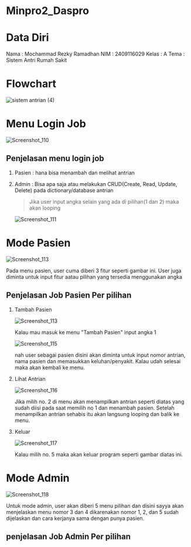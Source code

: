 # Minpro2_Daspro
# Data Diri
Nama : Mochammad Rezky Ramadhan 
NIM : 2409116029 Kelas : A 
Tema : Sistem Antri Rumah Sakit

# Flowchart
![sistem antrian (4)](https://github.com/user-attachments/assets/bb2d31c0-13b2-4d82-b1f1-94dfd272e9b1)

# Menu Login Job
![Screenshot_110](https://github.com/user-attachments/assets/bef7bc44-158e-4817-8aa7-4d43432b9984)


## Penjelasan menu login job
1. Pasien : hana bisa menambah dan melihat antrian
2. Admin : Bisa apa saja atau melakukan CRUD(Create, Read, Update, Delete) pada dictionary/database antrian
   > Jika user input angka selain yang ada di pilihan(1 dan 2) maka akan looping

   ![Screenshot_111](https://github.com/user-attachments/assets/2b3646fe-d65d-408b-8758-5efc198f4df1)

# Mode Pasien
![Screenshot_113](https://github.com/user-attachments/assets/eec7adae-3fc3-4338-9500-d54cc8969ad1)

Pada menu pasien, user cuma diberi 3 fitur seperti gambar ini. User juga diminta untuk input fitur aatau pilihan yang tersedia menggunakan angka

## Penjelasan Job Pasien Per pilihan
1. Tambah Pasien

   ![Screenshot_113](https://github.com/user-attachments/assets/c3ff222a-6dbc-4e6c-a2b7-93dda8404446)

   Kalau mau masuk ke menu "Tambah Pasien" input angka 1
   
   ![Screenshot_115](https://github.com/user-attachments/assets/85c00cd1-8a03-401e-8fd5-fad3256ec58e)

   nah user sebagai pasien disini akan diminta untuk input nomor antrian, nama pasien dan memasukkan keluhan/penyakit.
   Kalau udah selesai maka akan kembali ke menu.

2. Lihat Antrian

   ![Screenshot_116](https://github.com/user-attachments/assets/b47dd8cd-211a-4097-87d7-b43c0865593b)

   Jika milih no. 2 di menu akan menampilkan antrian seperti diatas yang sudah diisi pada saat memilih no 1 dan menambah pasien.
   Setelah menampilkan antrian sehabis itu akan langsung looping dan balik ke menu.

5. Keluar

   ![Screenshot_117](https://github.com/user-attachments/assets/07625ab0-851f-4dbe-a9b5-d9be5fbbfeba)

   Kalau milih no. 5 maka akan keluar program seperti gambar diatas ini.

# Mode Admin
![Screenshot_118](https://github.com/user-attachments/assets/e2094814-5b74-44d3-ad99-0c362732037a)

Untuk mode admin, user akan diberi 5 menu pilihan dan disini sayya akan menjelaskan menu nomor 3 dan 4 dikarenakan nomor 1, 2, dan 5 sudah dijelaskan dan cara kerjanya sama dengan punya pasien.

## penjelasan Job Admin Per pilihan
